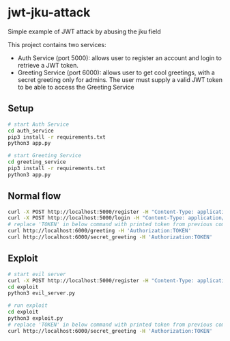 # jwt-jku-attack
Simple example of JWT attack by abusing the jku field

This project contains two services:
- Auth Service (port 5000): allows user to register an account and login to retrieve a JWT token.
- Greeting Service (port 6000): allows user to get cool greetings, with a secret greeting only for admins.
The user must supply a valid JWT token to be able to access the Greeting Service

## Setup

```bash
# start Auth Service
cd auth_service
pip3 install -r requirements.txt
python3 app.py

# start Greeting Service
cd greeting_service
pip3 install -r requirements.txt
python3 app.py
```

## Normal flow

```bash
curl -X POST http://localhost:5000/register -H "Content-Type: application/json" -d '{"username":"me","password":"p4ssw0rd"}'
curl -X POST http://localhost:5000/login -H "Content-Type: application/json" -d '{"username":"me","password":"p4ssw0rd"}'
# replace 'TOKEN' in below command with printed token from previous command
curl http://localhost:6000/greeting -H 'Authorization:TOKEN'
curl http://localhost:6000/secret_greeting -H 'Authorization:TOKEN'
```

## Exploit

```bash
# start evil server
curl -X POST http://localhost:5000/register -H "Content-Type: application/json" -d '{"username":"me","password":"p4ssw0rd"}'
cd exploit
python3 evil_server.py

# run exploit
cd exploit
python3 exploit.py
# replace 'TOKEN' in below command with printed token from previous command
curl http://localhost:6000/secret_greeting -H 'Authorization:TOKEN'
```
